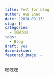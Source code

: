 ```yaml
---
title: Test for blog
author: Ava Zhao
date: '2024-09-13'
slug: []
categories:
  - 测试文档
tags:
  - Blog
draft: yes
description: ~
featured_image: ~
---
```

嘿嘿嘿
